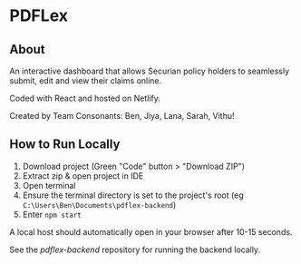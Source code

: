 # PDFLex

## About

An interactive dashboard that allows Securian policy holders to seamlessly submit, edit and view their claims online.

Coded with React and hosted on Netlify.

Created by Team Consonants: Ben, Jiya, Lana, Sarah, Vithu!

## How to Run Locally
1. Download project (Green "Code" button > "Download ZIP")
2. Extract zip & open project in IDE
3. Open terminal
4. Ensure the terminal directory is set to the project's root (eg `C:\Users\Ben\Documents\pdflex-backend`)
5. Enter `npm start`

A local host should automatically open in your browser after 10-15 seconds.

See the _pdflex-backend_ repository for running the backend locally. 
